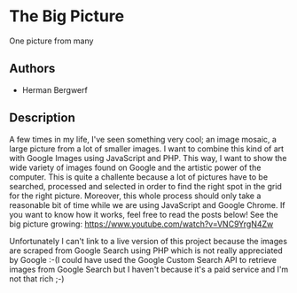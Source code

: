 # The Big Picture
One picture from many

## Authors
- Herman Bergwerf

## Description
A few times in my life, I've seen something very cool; an image mosaic, a large picture from a lot of smaller images. I want to combine this kind of art with Google Images using JavaScript and PHP. This way, I want to show the wide variety of images found on Google and the artistic power of the computer. This is quite a challente because a lot of pictures have to be searched, processed and selected in order to find the right spot in the grid for the right picture. Moreover, this whole process should only take a reasonable bit of time while we are using JavaScript and Google Chrome. If you want to know how it works, feel free to read the posts below!
See the big picture growing:
https://www.youtube.com/watch?v=VNC9YrgN4Zw

Unfortunately I can't link to a live version of this project because the images are scraped from Google Search using PHP which is not really appreciated by Google :-(I could have used the Google Custom Search API to retrieve images from Google Search but I haven't because it's a paid service and I'm not that rich ;-)
